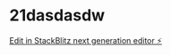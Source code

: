 # 21dasdasdw

[Edit in StackBlitz next generation editor ⚡️](https://stackblitz.com/~/github.com/rcohmez/21dasdasdw)
